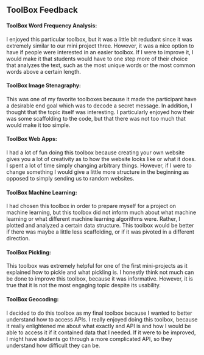 ## ToolBox Feedback
#### ToolBox Word Frequency Analysis:
I enjoyed this particular toolbox, but it was a little bit redudant since it was extremely similar to our mini project three. However, it was a nice option to have if people were interested in an easier toolbox. If I were to improve it, I would make it that students would have to one step more of their choice that analyzes the text, such as the most unique words or the most common words above a certain length.

#### ToolBox Image Stenagraphy:
  This was one of my favorite toolboxes because it made the participant have a desirable end goal which was to decode a secret message. In addition, I thought that the topic itself was interesting. I particularly enjoyed how their was some scaffolding to the code, but that there was not too much that would make it too simple.

#### ToolBox Web Apps:
  I had a lot of fun doing this toolbox because creating your own website gives you a lot of creativity as to how the website looks like or what it does. I spent a lot of time simply changing arbitrary things. However, if I were to change something I would give a little more structure in the beginning as opposed to simply sending us to random websites.
  
#### ToolBox Machine Learning:
  I had chosen this toolbox in order to prepare myself for a project on machine learning, but this toolbox did not inform much about what machine learning or what different machine learning algorithms were. Rather, I plotted and analyzed a certain data structure. This toolbox would be better if there was maybe a little less scaffolding, or if it was pivoted in a different direction.
  
#### ToolBox Pickling:
  This toolbox was extremely helpful for one of the first mini-projects as it explained how to pickle and what pickling is. I honestly think not much can be done to improve this toolbox, because it was informative. However, it is true that it is not the most engaging topic despite its usability.
  
#### ToolBox Geocoding:
  I decided to do this toolbox as my final toolbox because I wanted to better understand how to access APIs. I really enjoyed doing this toolbox, because it really enlightened me about what exactly and API is and how I would be able to access it if it contained data that I needed. If it were to be improved, I might have students go through a more complicated API, so they understand how difficult they can be.

